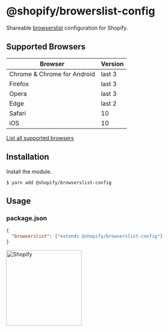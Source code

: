 # @shopify/browerslist-config

Shareable [browserslist](https://github.com/ai/browserslist) configuration for Shopify.

## Supported Browsers

| Browser                     | Version |
| --------------------------- | ------- |
| Chrome & Chrome for Android | last 3  |
| Firefox                     | last 3  |
| Opera                       | last 3  |
| Edge                        | last 2  |
| Safari                      | 10      |
| iOS                         | 10      |

[List all supported browsers](https://browserl.ist/?q=last+3+chrome+versions%2C+last+3+chromeandroid+versions%2C+last+3+firefox+versions%2C+last+3+opera+versions%2C+last+2+edge+versions%2C+safari+%3E%3D+10%2C+ios+%3E%3D+10%2C+android+%3E%3D+4.4)

## Installation

Install the module.

```shell
$ yarn add @shopify/browserslist-config
```

## Usage

### package.json

```json
{
  "browserslist": ["extends @shopify/browserslist-config"]
}
```

<a href="http://www.shopify.com/"><img src="https://cdn.shopify.com/assets2/press/brand/shopify-logo-main-small-f029fcaf14649a054509f6790ce2ce94d1f1c037b4015b4f106c5a67ab033f5b.png" alt="Shopify" width="200" /></a>

